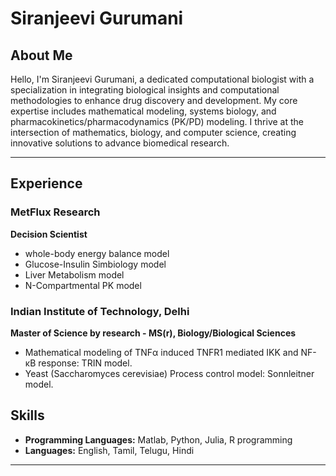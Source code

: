 # Siranjeevi Gurumani

## About Me

Hello, I'm Siranjeevi Gurumani, a dedicated computational biologist with a specialization in integrating biological insights and computational methodologies to enhance drug discovery and development. My core expertise includes mathematical modeling, systems biology, and pharmacokinetics/pharmacodynamics (PK/PD) modeling. I thrive at the intersection of mathematics, biology, and computer science, creating innovative solutions to advance biomedical research.

---

## Experience

### MetFlux Research
**Decision Scientist**  

- whole-body energy balance model
- Glucose-Insulin Simbiology model
- Liver Metabolism model
- N-Compartmental PK model

### Indian Institute of Technology, Delhi
**Master of Science by research - MS(r), Biology/Biological Sciences**  

- Mathematical modeling of TNFα induced TNFR1 mediated IKK and NF-κB response: TRIN model.
- Yeast (Saccharomyces cerevisiae) Process control model: Sonnleitner model.

## Skills

- **Programming Languages:** Matlab, Python, Julia, R programming
- **Languages:** English, Tamil, Telugu, Hindi

---



<!--
**siranguru/siranguru** is a ✨ _special_ ✨ repository because its `README.md` (this file) appears on your GitHub profile.

Here are some ideas to get you started:

- 🔭 I’m currently working on ...
- 🌱 I’m currently learning ...
- 👯 I’m looking to collaborate on ...
- 🤔 I’m looking for help with ...
- 💬 Ask me about ...
- 📫 How to reach me: ...
- 😄 Pronouns: ...
- ⚡ Fun fact: ...
-->
